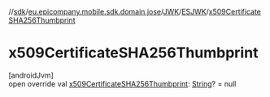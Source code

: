 //[sdk](../../../../index.md)/[eu.epicompany.mobile.sdk.domain.jose](../../index.md)/[JWK](../index.md)/[ESJWK](index.md)/[x509CertificateSHA256Thumbprint](x509-certificate-s-h-a256-thumbprint.md)

# x509CertificateSHA256Thumbprint

[androidJvm]\
open override val [x509CertificateSHA256Thumbprint](x509-certificate-s-h-a256-thumbprint.md): [String](https://kotlinlang.org/api/latest/jvm/stdlib/kotlin/-string/index.html)? = null
